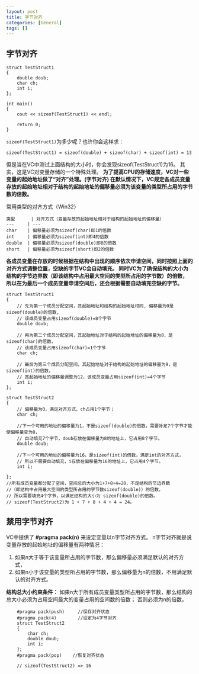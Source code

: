 ```yaml
---
layout: post
title: 字节对齐
categories: [General]
tags: []
---
```


## 字节对齐 ##

    struct TestStruct1
    { 
        double doub; 
        char ch; 
        int i; 
    };
    
    int main()
    {
        cout << sizeof(TestStruct1) << endl;
     
        return 0;
    }

`sizeof(TestStruct1)`为多少呢？也许你会这样求： 

	sizeof(TestStruct1) = sizeof(double) + sizeof(char) + sizeof(int) = 13

但是当在VC中测试上面结构的大小时，你会发现sizeof(TestStruct1)为16。
其实，这是VC对变量存储的一个特殊处理。
**为了提高CPU的存储速度，VC对一些变量的起始地址做了“对齐”处理。(字节对齐)
在默认情况下，VC规定各成员变量存放的起始地址相对于结构的起始地址的偏移量必须为该变量的类型所占用的字节数的倍数。**

常用类型的对齐方式（Win32） 

	
	类型		| 对齐方式（变量存放的起始地址相对于结构的起始地址的偏移量）
	---  	| --- 	 
	char    | 偏移量必须为sizeof(char)即1的倍数
	int	    | 偏移量必须为sizeof(int)即4的倍数
	double	| 偏移量必须为sizeof(double)即8的倍数
	short	| 偏移量必须为sizeof(short)即2的倍数

**各成员变量在存放的时候根据在结构中出现的顺序依次申请空间，同时按照上面的对齐方式调整位置，空缺的字节VC会自动填充。
同时VC为了确保结构的大小为结构的字节边界数（即该结构中占用最大空间的类型所占用的字节数）的倍数，
所以在为最后一个成员变量申请空间后，还会根据需要自动填充空缺的字节。**

    struct TestStruct1
    {
        // 先为第一个成员分配空间，其起始地址和结构的起始地址相同, 偏移量为0是sizeof(double)的倍数, 
        // 该成员变量占用sizeof(double)=8个字节
        double doub; 

        // 再为第二个成员分配空间，其起始地址对于结构的起始地址的偏移量为8，是sizeof(char)的倍数，
        // 该成员变量占用sizeof(char)=1个字节
        char ch;    

        // 最后为第三个成员分配空间，其起始地址对于结构的起始地址的偏移量为9，是sizeof(int)的倍数，
        // 其起始地址的偏移量调整为12，该成员变量占用sizeof(int)=4个字节
        int i;          
    };

    struct TestStruct2
    {
        // 偏移量为0，满足对齐方式，ch占用1个字节；
        char ch;       

        //下一个可用的地址的偏移量为1，不是sizeof(double)的倍数，需要补足7个字节才能使偏移量变为8，
        // 自动填充7个字节，doub存放在偏移量为8的地址上，它占用8个字节。   
        double doub;    

        //下一个可用的地址的偏移量为16，是sizeof(int)的倍数，满足int的对齐方式，
        // 所以不需要自动填充，i存放在偏移量为16的地址上，它占用4个字节。
        int i;          

    };
    //所有成员变量都分配了空间，空间总的大小为1+7+8+4=20，不是结构的节边界数
    //（即结构中占用最大空间的类型所占用的字节数sizeof(double)）的倍数，
    // 所以需要填充4个字节，以满足结构的大小为 sizeof(double)的倍数。
    // sizeof(TestStruct2)为 1 + 7 + 8 + 4 + 4 = 24。
        

## 禁用字节对齐 ##
VC中提供了 **#pragma pack(n)** 来设定变量以n字节对齐方式。
n字节对齐就是说变量存放的起始地址的偏移量有两种情况：

1. 如果n大于等于该变量所占用的字节数，那么偏移量必须满足默认的对齐方式，
1. 如果n小于该变量的类型所占用的字节数，那么偏移量为n的倍数，不用满足默认的对齐方式。

**结构总大小约束条件：**
如果n大于所有成员变量类型所占用的字节数，那么结构的总大小必须为占用空间最大的变量占用的空间数的倍数；
否则必须为n的倍数。

        #pragma pack(push)     //保存对齐状态 
        #pragma pack(4)        //设定为4字节对齐 
        struct TestStruct2 
        { 
            char ch; 
            double doub; 
            int i; 
        }; 
        #pragma pack(pop)    //恢复对齐状态
        
        // sizeof(TestStruct2) => 16
